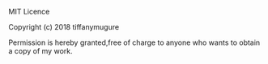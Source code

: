 MIT Licence

Copyright (c) 2018 tiffanymugure

Permission is hereby granted,free of charge to anyone who wants to obtain a copy of my work.
